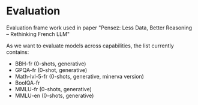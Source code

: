 # Evaluation

Evaluation frame work used in paper "Pensez: Less Data, Better Reasoning – Rethinking French LLM"

As we want to evaluate models across capabilities, the list currently contains:
- BBH-fr (0-shots, generative)
- GPQA-fr (0-shot, generative)
- Math-lvl-5-fr (0-shots, generative, minerva version)
- BoolQA-fr
- MMLU-fr (0-shots, generative)
- MMLU-en (0-shots, generative)

